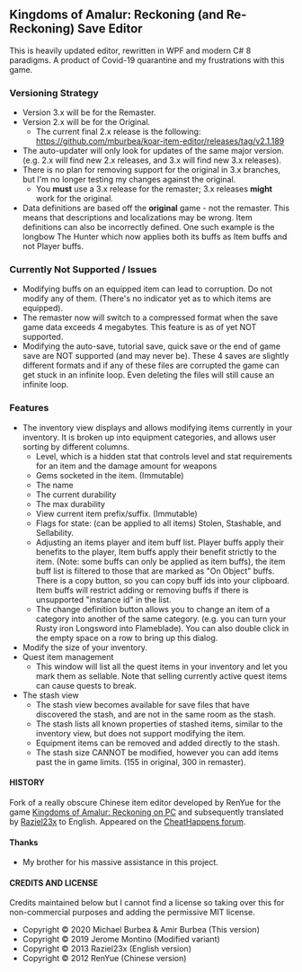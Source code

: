 ## Kingdoms of Amalur: Reckoning (and Re-Reckoning) Save Editor
This is heavily updated editor, rewritten in WPF and modern C# 8 paradigms. A product of Covid-19 quarantine and my frustrations with this game. 

### Versioning Strategy
* Version 3.x will be for the Remaster.
* Version 2.x will be for the Original. 
  - The current final 2.x release is the following: https://github.com/mburbea/koar-item-editor/releases/tag/v2.1.189
* The auto-updater will only look for updates of the same major version. (e.g. 2.x will find new 2.x releases, and 3.x will find new 3.x releases).
* There is no plan for removing support for the original in 3.x branches, but I'm no longer testing my changes against the original.  
  - You **must** use a 3.x release for the remaster; 3.x releases **might** work for the original. 
* Data definitions are based off the **original** game - not the remaster. This means that descriptions and localizations may be wrong. Item definitions can also be incorrectly defined. One such example is the longbow The Hunter which now applies both its buffs as Item buffs and not Player buffs. 

### Currently Not Supported / Issues
* Modifying buffs on an equipped item can lead to corruption. Do not modify any of them. (There's no indicator yet as to which items are equipped).
* The remaster now will switch to a compressed format when the save game data exceeds 4 megabytes. This feature is as of yet NOT supported. 
* Modifying the auto-save, tutorial save, quick save or the end of game save are NOT supported (and may never be). These 4 saves are slightly different formats and if any of these files are corrupted the game can get stuck in an infinite loop. Even deleting the files will still cause an infinite loop.

### Features
* The inventory view displays and allows modifying items currently in your inventory. It is broken up into equipment categories, and allows user sorting by different columns.
  - Level, which is a hidden stat that controls level and stat requirements for an item and the damage amount for weapons
  - Gems socketed in the item. (Immutable)
  - The name
  - The current durability
  - The max durability
  - View current item prefix/suffix. (Immutable)
  - Flags for state: (can be applied to all items) Stolen, Stashable, and Sellability.
  - Adjusting an items player and item buff list. Player buffs apply their benefits to the player, Item buffs apply their benefit strictly to the item. (Note: some buffs can only be applied as item buffs), the item buff list is filtered to those that are marked as "On Object" buffs. There is a copy button, so you can copy buff ids into your clipboard. Item buffs will restrict adding or removing buffs if there is unsupported "instance id" in the list.
  - The change definition button allows you to change an item of a category into another of the same category. (e.g. you can turn your Rusty iron Longsword into Flameblade). You can also double click in the empty space on a row to bring up this dialog.
* Modify the size of your inventory. 
* Quest item management
  - This window will list all the quest items in your inventory and let you mark them as sellable. Note that selling currently active quest items can cause quests to break.
* The stash view
  - The stash view becomes available for save files that have discovered the stash, and are not in the same room as the stash.
  - The stash lists all known properties of stashed items, similar to the inventory view, but does not support modifying the item.
  - Equipment items can be removed and added directly to the stash.
  - The stash size CANNOT be modified, however you can add items past the in game limits. (155 in original, 300 in remaster). 

#### HISTORY

Fork of a really obscure Chinese item editor developed by RenYue for the game [Kingdoms of Amalur: Reckoning on PC](https://store.steampowered.com/agecheck/app/102500/) and subsequently translated by [Raziel23x](https://github.com/raziel23x) to English. Appeared on the [CheatHappens forum](https://www.cheathappens.com/show_board2.asp?headID=111841&titleID=17461).

#### Thanks	
- My brother for his massive assistance in this project.

#### CREDITS AND LICENSE

Credits maintained below but I cannot find a license so taking over this for non-commercial purposes and adding the permissive MIT license.
- Copyright © 2020 Michael Burbea & Amir Burbea (This version)
- Copyright © 2019 Jerome Montino (Modified variant)
- Copyright © 2013 Raziel23x (English version)
- Copyright © 2012 RenYue (Chinese version)

